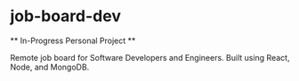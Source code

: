 # job-board-dev

** In-Progress Personal Project **

Remote job board for Software Developers and Engineers. Built using React, Node, and MongoDB.
